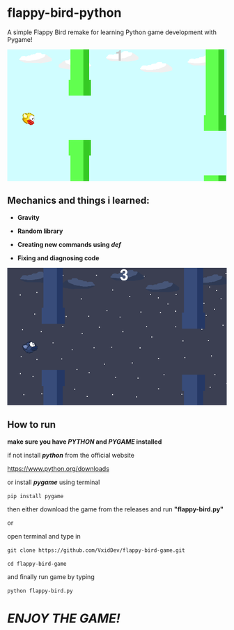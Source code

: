 # flappy-bird-python
A simple Flappy Bird remake for learning Python game development with Pygame!

![Day](day_screenshot.png)

## Mechanics and things i learned:

- **Gravity**

- **Random library**

- **Creating new commands using ***def*****

- **Fixing and diagnosing code**

![Night](night_screenshot.png)

## How to run

**make sure you have ***PYTHON*** and ***PYGAME*** installed**

if not install ***python*** from the official website

https://www.python.org/downloads

or install ***pygame*** using terminal

`pip install pygame`

then either download the game from the releases and run **"flappy-bird.py"**

or

open terminal and type in

`git clone https://github.com/VxidDev/flappy-bird-game.git`

`cd flappy-bird-game`

and finally run game by typing

`python flappy-bird.py`

# ***ENJOY THE GAME!***

